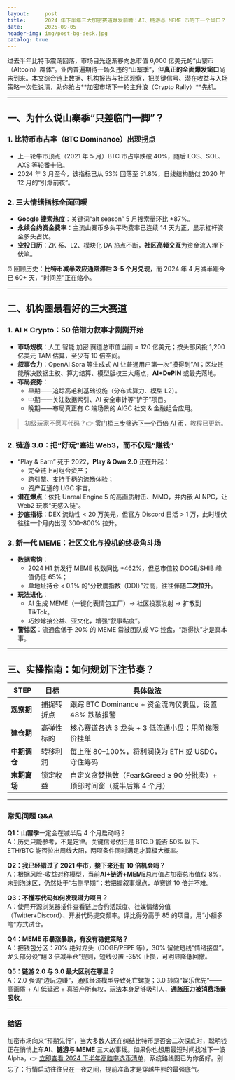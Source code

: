 ```yaml
---
layout:     post
title:      2024 年下半年三大加密赛道爆发前瞻：AI、链游与 MEME 币的下一个风口？
date:       2025-09-05
header-img: img/post-bg-desk.jpg
catalog: true
---
```


过去半年比特币震荡回落，市场目光逐渐移向总市值 6,000 亿美元的“山寨币（Altcoin）群体”。业内普遍期待一场久违的“山寨季”，但**真正的全面爆发窗口**尚未到来。本文综合链上数据、机构报告与社区观察，把关键信号、潜在收益与入场策略一次性说清，助你抢占**加密市场下一轮主升浪（Crypto Rally）**先机。

---

## 一、为什么说山寨季“只差临门一脚”？

### 1. 比特币市占率（BTC Dominance）出现拐点
* 上一轮牛市顶点（2021 年 5 月）BTC 市占率跌破 40%，随后 EOS、SOL、AXS 等轮番十倍。  
* 2024 年 3 月至今，该指标已从 53% 回落至 51.8%，日线结构酷似 2020 年 12 月的“引爆前夜”。

### 2. 三大情绪指标全面回暖
* **Google 搜索热度**：关键词“alt season” 5 月搜索量环比 +87%。  
* **永续合约资金费率**：主流山寨币多头平均费率已连续 14 天为正，显示杠杆资金多头占优。  
* **空投日历**：ZK 系、L2、模块化 DA 热点不断，**社区高频交互**为资金流入埋下伏笔。

⏰ 回顾历史：**比特币减半效应通常滞后 3–5 个月兑现**，而 2024 年 4 月减半距今已 60+ 天，“时间差”正在缩小。

---

## 二、机构圈最看好的三大赛道

### 1. AI × Crypto：50 倍潜力叙事才刚刚开始

* **市场规模**：人工 智能 加密 赛道总市值当前 ≈ 120 亿美元；按头部风投 1,200 亿美元 TAM 估算，至少有 10 倍空间。  
* **叙事合力**：OpenAI Sora 等生成式 AI 让普通用户第一次“摸得到”AI；区块链能解决数据主权、算力结算、模型版权三大痛点，**AI+DePIN** 或最先落地。  
* **布局姿势**：  
  * 早期——追踪高毛利基础设施（分布式算力、模型 L2）。  
  * 中期——关注数据索引、AI 安全审计等“铲子”项目。  
  * 晚期——布局真正有 C 端场景的 AIGC 社交 & 金融组合应用。  

> 初级玩家不愿写代码？👉 [零门槛三步筛选下一个百倍 AI 币](https://okxdog.com/)，教程已更新。

### 2. 链游 3.0：把“好玩”塞进 Web3，而不仅是“赚钱”

* “Play & Earn” 死于 2022，**Play & Own 2.0** 正在升起：  
  * 完全链上可组合资产；  
  * 跨引擎、支持手柄的流畅体验；  
  * 资产互通的 UGC 宇宙。  
* **潜在爆点**：依托 Unreal Engine 5 的高画质射击、MMO，并内嵌 AI NPC，让 Web2 玩家“无感入链”。  
* **抄底指标**：DEX 流动性 < 20 万美元，但官方 Discord 日活 > 1 万，此时埋伏往往一个月内出现 300–800% 拉升。  

### 3. 新一代 MEME：社区文化与投机的终极角斗场

* **数据弯钩**：  
  * 2024 H1 新发行 MEME 枚数同比 +462%，但总市值较 DOGE/SHIB 峰值仍低 65%；  
  * 单地址持仓 < 0.1% 的“分散度指数（DDI）”过高，往往伴随**二次拉升**。  
* **玩法进化**：  
  * AI 生成 MEME（一键化表情包工厂）-> 社区投票发射 -> 扩散到 TikTok。  
  * 巧妙嫁接公益、亚文化，增强“叙事黏度”。  
* **警惕区**：流通盘低于 20% 的 MEME 常被团队或 VC 控盘，“跑得快”才是真本事。

---

## 三、实操指南：如何规划下注节奏？

| STEP | 目标 | 具体做法 |
|---|---|---|
| **观察期** | 捕捉转折点 | 跟踪 BTC Dominance + 资金流向仪表盘，设置 48% 跌破报警 |
| **建仓期** | 高弹性标的 | 核心赛道各选 3 龙头 + 3 低流通小盘；用阶梯限价挂单 |
| **中期调仓** | 转移利润 | 每上涨 80–100%，将利润换为 ETH 或 USDC，守住筹码 |
| **末期离场** | 锁定收益 | 自定义贪婪指数（Fear&Greed ≥ 90 分批卖）+ 顶部时间窗（减半后第 4 个月） |

---

### 常见问题 Q&A

**Q1：山寨季**一定会在减半后 4 个月启动吗？  
A：历史只能参考，不是定律。关键信号依旧是 BTC.D 能否 50% 以下、ETH/BTC 能否拉出周线大阳，两项条件同时满足才算极大概率。

**Q2：我已经错过了 2021 牛市，接下来还有 10 倍机会吗？**  
A：根据风险-收益对称模型，当前**AI+链游+MEME**总市值占加密总市值仅 8%，未到泡沫区，仍然处于“右侧早期”；若把握叙事爆点，单赛道 10 倍并不难。

**Q3：不懂写代码如何发现潜力项目？**  
A：使用开源浏览器插件查看链上合约活跃度、社媒情绪分值（Twitter+Discord）、开发代码提交频率。评比得分高于 85 的项目，用“小额多笔”方式试仓。

**Q4：MEME 币暴涨暴跌，有没有稳健策略？**  
A：把钱包分区：70% 绝对龙头（DOGE/PEPE 等），30% 留做短线“情绪接盘”。龙头部分设“翻 3 倍减半仓”规则，短线设置 -35% 止损，可明显降低回撤。

**Q5：链游 2.0 与 3.0 最大区别在哪里？**  
A：2.0 强调“边玩边赚”，通胀经济模型导致死亡螺旋；3.0 转向“娱乐优先”——高画质 + AI 低延迟 + 真资产所有权，玩法本身足够吸引人，**通胀压力被消费场景吸收**。

---

### 结语

加密市场向来“预期先行”，当大多数人还在纠结比特币是否会二次探底时，聪明钱正在悄悄上车**AI、链游与 MEME** 三大故事线。如果你也想用最短时间找准下一波 Alpha，👉 [立即查看 2024 下半年高胜率选币清单](https://okxdog.com/)，系统路线图已为你备好。别忘了：行情启动往往只在一夜之间，提前准备才是穿越牛熊的最强底气。